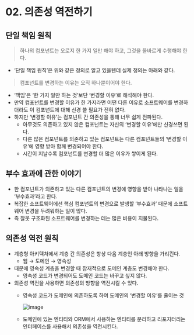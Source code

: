 # 02. 의존성 역전하기

## 단일 책임 원칙

> 하나의 컴포넌트는 오로지 한 가지 일만 해야 하고, 그것을 올바르게 수행해야 한다.
>
- ‘단일 책임 원칙’은 위와 같은 정의로 알고 있을텐데 실제 정의는 아래와 같다.

> 컴포넌트를 변경하는 이유는 오직 하나뿐이어야 한다.
>
- ‘책임’은 ‘한 가지 일만 하는 것’보단 ‘변경할 이유’로 해석해야 한다.
- 만약 컴포넌트를 변경할 이유가 한 가지라면 어떤 다른 이유로 소프트웨어를 변경하더라도 이 컴포넌트에 대해 신경 쓸 필요가 전혀 없다.
- 하지만 ‘변경할 이유’는 컴포넌트 간 의존성을 통해 너무 쉽게 전파된다.
    - 아무것도 의존하고 있지 않은 컴포넌트는 자신의 ‘변경할 이유’에만 신경쓰면 된다.
    - 다른 많은 컴포넌트를 의존하고 있는 컴포넌트는 다른 컴포넌트들의 ‘변경할 이유’에 영향 받아 함께 변경되어야 한다.
    - 시간이 지날수록 컴포넌트를 변경할 더 많은 이유가 쌓이게 된다.

## 부수 효과에 관한 이야기

- 한 컴포넌트가 의존하고 있는 다른 컴포넌트의 변경에 영향을 받아 나타나는 일을 ‘부수효과’라고 한다.
- 복잡한 소프트웨어에선 핵심 컴포넌트의 변경으로 발생할 ‘부수효과’ 때문에 소프트웨어 변경을 두려워하는 일이 많다.
- 즉 잘못 구조화된 소프트웨어를 변경하는 데는 많은 비용이 지불된다.

## 의존성 역전 원칙

- 계층형 아키텍처에서 계층 간 의존성은 항상 다음 계층인 아래 방향을 가리킨다.
    - 웹 → 도메인 → 영속성
- 때문에 영속성 계층을 변경할 때 잠재적으로 도메인 계층도 변경해야 한다.
    - 영속성 코드가 변경되어도 도메인 코드는 바꾸고 싶지 않다.
- 의존성 역전을 사용하면 의존성의 방향을 역전시킬 수 있다.
    - 영속성 코드가 도메인에 의존하도록 하여 도메인의 ‘변경할 이유’를 줄이는 것

      ![image](https://github.com/ldk980130/TIL/assets/78652144/420a8d69-bf6a-432d-b0e0-ea4ce25aeae9)

    - 도메인에 있는 엔티티와 ORM에서 사용하는 엔티티를 분리하고 리포지터리는 인터페이스를 사용해서 의존성을 역전시킨다.
